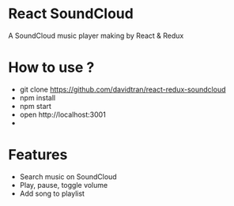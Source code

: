 # React SoundCloud
A SoundCloud music player making by React &amp; Redux

# How to use ?
- git clone https://github.com/davidtran/react-redux-soundcloud
- npm install
- npm start
- open http://localhost:3001
- 
# Features
- Search music on SoundCloud
- Play, pause, toggle volume
- Add song to playlist
